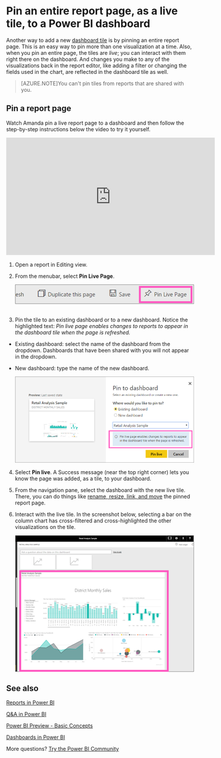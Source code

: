 ﻿<properties
   pageTitle="Pin an entire report page to a Power BI dashboard "
   description="Documentation on how to pin an entire live report page to a Power BI dashboard from a report."
   services="powerbi"
   documentationCenter=""
   authors="mihart"
   manager="mblythe"
   backup=""
   editor=""
   tags=""
   featuredVideoId="EzhfBpPboPA"
   qualityFocus="no"
   qualityDate=""/>

<tags
   ms.service="powerbi"
   ms.devlang="NA"
   ms.topic="article"
   ms.tgt_pltfrm="NA"
   ms.workload="powerbi"
   ms.date="11/15/2016"
   ms.author="mihart"/>

# Pin an entire report page, as a live tile, to a Power BI dashboard

Another way to add a new [dashboard tile](powerbi-service-dashboard-tiles.md) is by pinning an entire report page.  This is an easy way to pin more than one visualization at a time.  Also, when you pin an entire page, the tiles are *live*; you can interact with them right there on the dashboard. And changes you make to any of the visualizations back in the report editor, like adding a filter or changing the fields used in the chart, are reflected in the dashboard tile as well.  

>[AZURE.NOTE]You can't pin tiles from reports that are shared with you.

## Pin a report page

Watch Amanda pin a live report page to a dashboard and then follow the step-by-step instructions below the video to try it yourself.

<iframe width="560" height="315" src="https://www.youtube.com/embed/EzhfBpPboPA" frameborder="0" allowfullscreen></iframe>


1. Open a report in Editing view.

2.  From the menubar, select **Pin Live Page**.

    ![](media/powerbi-service-pin-a-live-tile-to-a-dashboard-from-a-report/pbi-pin-live-page.png) 

3.  Pin the tile to an existing dashboard or to a new dashboard. Notice the highlighted text: *Pin live page enables changes to reports to appear in the dashboard tile when the page is refreshed.*

  -   Existing dashboard: select the name of the dashboard from the dropdown. Dashboards that have been shared with you will not appear in the dropdown.

  -   New dashboard: type the name of the new dashboard.

        ![](media/powerbi-service-pin-a-live-tile-to-a-dashboard-from-a-report/pbi-pin-live-page-dialog.png)

4.  Select **Pin live**. A Success message (near the top right corner) lets you know the page was added, as a tile, to your dashboard.

5.  From the navigation pane, select the dashboard with the new live tile. There, you can do things like [rename, resize, link, and move](powerbi-service-edit-a-tile-in-a-dashboard.md) the pinned report page.  

6. Interact with the live tile.  In the screenshot below, selecting a bar on the column chart has cross-filtered and cross-highlighted the other visualizations on the tile.

    ![](media/powerbi-service-pin-a-live-tile-to-a-dashboard-from-a-report/pbi-live-tile.png)

## See also

[Reports in Power BI](powerbi-service-reports.md)

[Q&A in Power BI](powerbi-service-q-and-a.md)

[Power BI Preview - Basic Concepts](powerbi-service-basic-concepts.md)

[Dashboards in Power BI](powerbi-service-dashboards.md)

More questions? [Try the Power BI Community](http://community.powerbi.com/)
